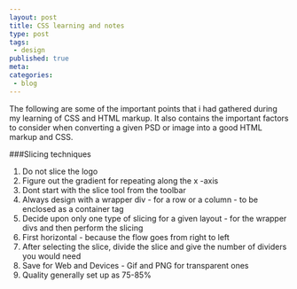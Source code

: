```yaml
---
layout: post
title: CSS learning and notes
type: post
tags:
 - design
published: true
meta:
categories:
 - blog
---
```

The following are some of the important points that i had gathered during my learning of CSS and HTML markup. It also contains the important factors to consider when converting a given PSD or image into a good HTML markup and CSS.

###Slicing techniques
1. Do not slice the logo
2. Figure out the gradient for repeating along the x -axis
3. Dont start with the slice tool from the toolbar
4. Always design with a wrapper div - for a row or a column - to be enclosed as a container tag
5. Decide upon only one type of slicing for a given layout - for the wrapper divs and then perform the slicing 
6. First horizontal - because the flow goes from right to left
7. After selecting the slice, divide the slice and give the number of dividers you would need
8. Save for Web and Devices - Gif and PNG for transparent ones
9. Quality generally set up as 75-85%